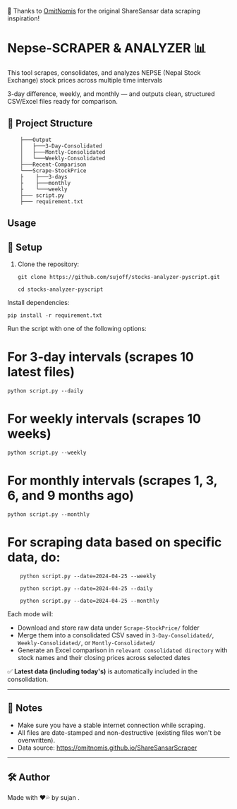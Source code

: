 🙏 Thanks to [OmitNomis](https://github.com/OmitNomis/ShareSansarScraper) for the original ShareSansar data scraping inspiration!


# Nepse-SCRAPER & ANALYZER 📊

This tool scrapes, consolidates, and analyzes NEPSE (Nepal Stock Exchange) stock prices across multiple time intervals

 3-day difference, 
 weekly, 
 and monthly — and outputs clean, structured CSV/Excel files ready for comparison.



## 📁 Project Structure



        ├───Output
        │   ├───3-Day-Consolidated
        │   ├───Montly-Consolidated
        │   └───Weekly-Consolidated
        ├───Recent-Comparison
        └───Scrape-StockPrice
        ├    ├───3-days
        ├    ├───monthly
        ├    └───weekly   
        ├─── script.py
        ├─── requirement.txt



## Usage

## 🔧 Setup

1. Clone the repository:
   
   `git clone https://github.com/sujoff/stocks-analyzer-pyscript.git`

   `cd stocks-analyzer-pyscript`


Install dependencies:

    pip install -r requirement.txt


Run the script with one of the following options:


# For 3-day intervals (scrapes 10 latest files)
`python script.py --daily`

# For weekly intervals (scrapes 10 weeks)
`python script.py --weekly`

# For monthly intervals (scrapes 1, 3, 6, and 9 months ago)
`python script.py --monthly`

# For scraping data based on specific data, do:

        python script.py --date=2024-04-25 --weekly

        python script.py --date=2024-04-25 --daily
        
        python script.py --date=2024-04-25 --monthly


Each mode will:
- Download and store raw data under `Scrape-StockPrice/` folder
- Merge them into a consolidated CSV saved in `3-Day-Consolidated/`, `Weekly-Consolidated/`, or `Montly-Consolidated/`
- Generate an Excel comparison in `relevant consolidated directory` with stock names and their closing prices across selected dates

✅ **Latest data (including today's)** is automatically included in the consolidation.

---

## 📌 Notes

- Make sure you have a stable internet connection while scraping.
- All files are date-stamped and non-destructive (existing files won't be overwritten).
- Data source: https://omitnomis.github.io/ShareSansarScraper


---

## 🛠 Author

Made with ❤️💦 by sujan .